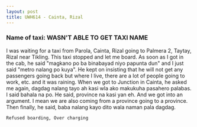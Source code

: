 ```yaml
---
layout: post
title: UWH614 - Cainta, Rizal
---
```


### Name of taxi: WASN'T ABLE TO GET TAXI NAME

I was waiting for a taxi from Parola, Cainta, Rizal going to Palmera 2, Taytay, Rizal near Tikling. This taxi stopped and let me board. As soon as I got in the cab, he said "magkano po ba binabayad niyo papunta dun" and I just said "metro nalang po kuya". He kept on insisting that he will not get any passengers going back but where I live, there are a lot of people going to work, etc. and it was raining. When we got to Junction in Cainta, he asked me again, dagdag nalang tayo ah kasi wla ako makukuha pasahero palabas. I said bahala na po. He said, province na kasi yan eh. And we got into an argument. I mean we are also coming from a province going to a province. Then finally, he said, baba nalang kayo dito wala naman pala dagdag. 

```Refused boarding, Over charging```
